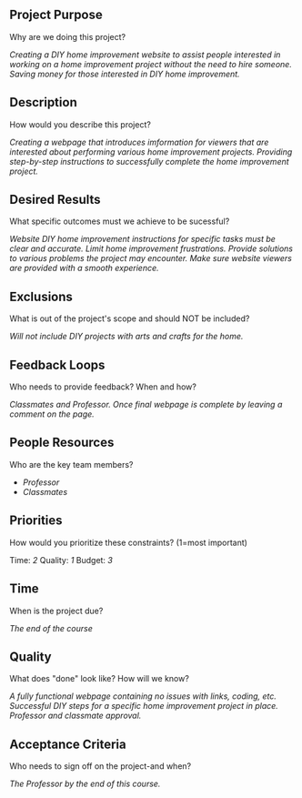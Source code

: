 ## **Project Purpose**

Why are we doing this project?

_Creating a DIY home improvement website to assist people interested in working on a home improvement project without the need to hire someone. Saving money for those interested in DIY home improvement._

## **Description**

How would you describe this project?

_Creating a webpage that introduces imformation for viewers that are interested about performing various home improvement projects. Providing step-by-step instructions to successfully complete the home improvement project._

## **Desired Results**

What specific outcomes must we achieve to be sucessful?

_Website DIY home improvement instructions for specific tasks must be clear and accurate. Limit home improvement frustrations. Provide solutions to various problems the project may encounter. Make sure website viewers are provided with a smooth experience._

## **Exclusions**

What is out of the project's scope and should NOT be included?

_Will not include DIY projects with arts and crafts for the home._

## **Feedback Loops**

Who needs to provide feedback?
When and how?

_Classmates and Professor. Once final webpage is complete by leaving a comment on the page._

## **People Resources**

Who are the key team members?

* _Professor_
* _Classmates_

## **Priorities**

How would you prioritize these constraints? (1=most important)

Time: _2_ Quality: _1_ Budget: _3_

## **Time**

When is the project due?

_The end of the course_

## **Quality**

What does "done" look like?
How will we know?

_A fully functional webpage containing no issues with links, coding, etc. Successful DIY steps for a specific home improvement project in place. Professor and classmate approval._

## **Acceptance Criteria**

Who needs to sign off on the project-and when?

_The Professor by the end of this course._
